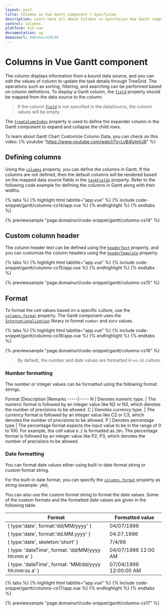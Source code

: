 ```yaml
---
layout: post
title: Columns in Vue Gantt component | Syncfusion
description: Learn here all about Columns in Syncfusion Vue Gantt component of Syncfusion Essential JS 2 and more.
control: Columns 
platform: ej2-vue
documentation: ug
domainurl: ##DomainURL##
---
```


# Columns in Vue Gantt component

The column displays information from a bound data source, and you can edit the values of column to update the task details through TreeGrid. The operations such as sorting, filtering, and searching can be performed based on column definitions. To display a Gantt column, the [`field`](https://ej2.syncfusion.com/vue/documentation/api/gantt/column/#field) property should be mapped from the data source to the column.

> If the column [`field`](https://ej2.syncfusion.com/vue/documentation/api/gantt/column/#field) is not specified in the dataSource, the column values will be empty.

The [`treeColumnIndex`](https://ej2.syncfusion.com/vue/documentation/api/gantt/#treecolumnindex) property is used to define the expander column in the Gantt component to expand and collapse the child rows.

To learn about Gantt Chart Customize Column Data, you can check on this video:
{% youtube "https://www.youtube.com/watch?v=LvB4lvlm1J8" %}

## Defining columns

Using the [`columns`](https://ej2.syncfusion.com/vue/documentation/api/gantt/#columns) property, you can define the columns in Gantt. If the columns are not defined, then the default columns will be rendered based on the mapped data source fields in the [`taskFields`](https://ej2.syncfusion.com/vue/documentation/api/gantt/#taskfields) property. Refer to the following code example for defining the columns in Gantt along with their widths.

{% tabs %}
{% highlight html tabtitle="app.vue" %}
{% include code-snippet/gantt/columns-cs14/app.vue %}
{% endhighlight %}
{% endtabs %}
        
{% previewsample "page.domainurl/code-snippet/gantt/columns-cs14" %}

## Custom column header

The column header text can be defined using the [`headerText`](https://ej2.syncfusion.com/vue/documentation/api/gantt/column/#headertext) property, and you can customize the column headers using the [`headerTemplate`](https://ej2.syncfusion.com/vue/documentation/api/gantt/column/#headertemplate) property.

{% tabs %}
{% highlight html tabtitle="app.vue" %}
{% include code-snippet/gantt/columns-cs15/app.vue %}
{% endhighlight %}
{% endtabs %}
        
{% previewsample "page.domainurl/code-snippet/gantt/columns-cs15" %}

## Format

To format the cell values based on a specific culture, use the [`columns.format`](https://ej2.syncfusion.com/vue/documentation/api/gantt/column/#format) property. The Gantt component uses the [`Internationalization`](../../common/internationalization/) library to format `number` and `date` values.

{% tabs %}
{% highlight html tabtitle="app.vue" %}
{% include code-snippet/gantt/columns-cs16/app.vue %}
{% endhighlight %}
{% endtabs %}
        
{% previewsample "page.domainurl/code-snippet/gantt/columns-cs16" %}

> By default, the number and date values are formatted in `en-US` culture.

### Number formatting

The number or integer values can be formatted using the following format strings.

Format |Description |Remarks
-----|-----
N | Denotes numeric type. | The numeric format is followed by an integer value like N2 or N3, which denotes the number of precisions to be allowed.
C | Denotes currency type. | The currency format is followed by an integer value like C2 or C3, which denotes the number of precisions to be allowed.
P | Denotes percentage type | The percentage format expects the input value to be in the range of 0 to 100. For example, the cell value `0.2` is formatted as `20%`. The percentage format is followed by an integer value like P2, P3, which denotes the number of precisions to be allowed.

### Date formatting

You can format date values either using built-in date format string or custom format string.

For the built-in date format, you can specify the [`columns.format`](https://ej2.syncfusion.com/vue/documentation/api/gantt/column/#format) property as string (example: `yMd`).

You can also use the custom format string to format the date values. Some of the custom formats and the formatted date values are given in the following table.

Format | Formatted value
-----|-----
{ type:'date', format:'dd/MM/yyyy' } | 04/07/1996
{ type:'date', format:'dd.MM.yyyy' } | 04.07.1996
{ type:'date', skeleton:'short' } | 7/4/96
{ type: 'dateTime', format: 'dd/MM/yyyy hh:mm a' } | 04/07/1996 12:00 AM
{ type: 'dateTime', format: 'MM/dd/yyyy hh:mm:ss a' } | 07/04/1996 12:00:00 AM

{% tabs %}
{% highlight html tabtitle="app.vue" %}
{% include code-snippet/gantt/columns-cs17/app.vue %}
{% endhighlight %}
{% endtabs %}
        
{% previewsample "page.domainurl/code-snippet/gantt/columns-cs17" %}